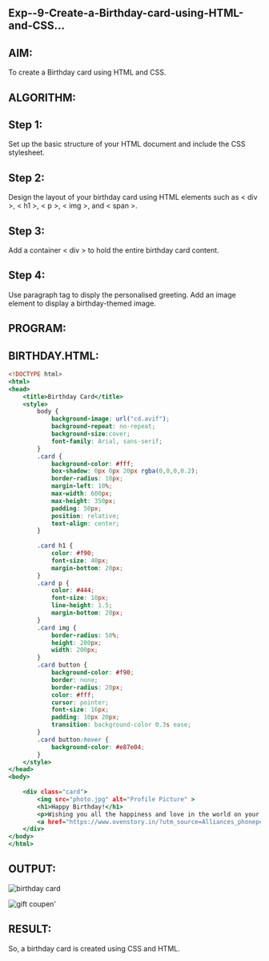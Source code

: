 ## Exp--9-Create-a-Birthday-card-using-HTML-and-CSS...
## AIM:
To create a Birthday card using HTML and CSS.

## ALGORITHM:
## Step 1:
Set up the basic structure of your HTML document and include the CSS stylesheet.

## Step 2:
Design the layout of your birthday card using HTML elements such as < div >, < h1 >, < p >, < img >, and < span >.

## Step 3:
Add a container < div > to hold the entire birthday card content.

## Step 4:
Use paragraph tag to disply the personalised greeting. Add an image element to display a birthday-themed image.

## PROGRAM:
## BIRTHDAY.HTML:
~~~.html
<!DOCTYPE html>
<html>
<head>
	<title>Birthday Card</title>
	<style>
		body {
			background-image: url("cd.avif");
            background-repeat: no-repeat;
            background-size:cover;
			font-family: Arial, sans-serif;
		}
		.card {
			background-color: #fff;
			box-shadow: 0px 0px 20px rgba(0,0,0,0.2);
			border-radius: 10px;
			margin-left: 10%;
			max-width: 600px;
            max-height: 350px;
			padding: 50px;
			position: relative;
			text-align: center;
		}
		
		.card h1 {
			color: #f90;
			font-size: 40px;
			margin-bottom: 20px;
		}
		.card p {
			color: #444;
			font-size: 18px;
			line-height: 1.5;
			margin-bottom: 20px;
		}
		.card img {
			border-radius: 50%;
			height: 200px;
			width: 200px;
		}
		.card button {
			background-color: #f90;
			border: none;
			border-radius: 20px;
			color: #fff;
			cursor: pointer;
			font-size: 16px;
			padding: 10px 20px;
			transition: background-color 0.3s ease;
		}
		.card button:hover {
			background-color: #e87e04;
		}
	</style>
</head>
<body>
   
	<div class="card">
		<img src="photo.jpg" alt="Profile Picture" >
		<h1>Happy Birthday!</h1>
		<p>Wishing you all the happiness and love in the world on your special day!</p>
		<a href="https://www.ovenstory.in/?utm_source=Alliances_phonepe_ph04oa&utm_medium=scratchcard&utm_campaign=alliances&_branch_match_id=891000923333979937&_branch_referrer=H4sIAAAAAAAAA8soKSkottLXLzcwNNRLLCjQy8nMy9ZPzMnJTMxLTi2OL8jIz0stSAXSBib5iUbGAG0iItUwAAAA"><button>Gift coupen</button></a>
	</div>
</body>
</html>

~~~
## OUTPUT:

![birthday card](https://github.com/Guruprasad21002001/Exp--9-Create-a-Birthday-card-using-HTML-and-CSS/assets/95342910/4055232c-2be1-40c0-8263-24e923fc4ee2)

![gift coupen'](https://github.com/Guruprasad21002001/Exp--9-Create-a-Birthday-card-using-HTML-and-CSS/assets/95342910/9c83e38e-70bb-4ce9-8425-57fe414c4312)

## RESULT:
So, a birthday card is created using CSS and HTML.

